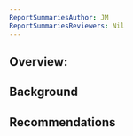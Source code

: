 ```yaml
---
ReportSummariesAuthor: JM
ReportSummariesReviewers: Nil
---
```


## Overview:



## Background



## Recommendations

